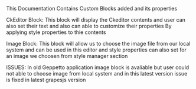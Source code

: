 This Documentation Contains Custom Blocks added and its properties

CkEditor Block:
This block will display the Ckeditor contents and user can also set their text and also can able to customize their properties By applying style properties to thie contents

Image Block:
This block will allow us to choose the image file from our local system and can be used in this editor and style properties can also set for an image we choosen from style manager section

ISSUES: In old Geppetto application image block is avaliable but user could not able to choose image from local system and in this latest version issue is fixed in latest grapesjs version
